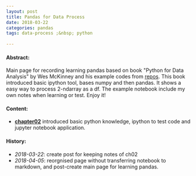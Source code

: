 ```yaml
---
layout: post
title: Pandas for Data Process
date: 2018-03-22
categories: pandas
tags: data-process ;&nbsp; python 
 
--- 
```

 
#### **Abstract:** 
 
Main page for recording learning pandas based on book "Python for Data Analysis" by Wes McKinney and his example codes from [repos](https://github.com/wesm/pydata-book).
This book introduced basic ipython tool, bases numpy and then pandas. It shows a easy way to process 2-ndarray as a df. The example notebook include my own notes when learning or test. Enjoy it!<br> 
 
#### **Content:** 

* [**chapter02**](https://nbviewer.jupyter.org/github/DearDon/Pandas/blob/master/ch02-python_ipython_jupyter_basics.ipynb) introduced basic python knowledge, ipython to test code and jupyter notebook application. 

#### **History:** 
 
* <em>2018-03-22</em>: create post for keeping notes of ch02
* <em>2018-04-05</em>: reorgnised page without transferring notebook to markdown, and post-create main page for learning pandas. 

